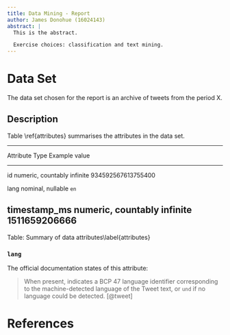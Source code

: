 ```yaml
---
title: Data Mining - Report
author: James Donohue (16024143)
abstract: |
  This is the abstract.

  Exercise choices: classification and text mining.
---
```


# Data Set

The data set chosen for the report is an archive of tweets from the period X.

## Description

Table \ref{attributes} summarises the attributes in the data set.

----------------------------------------------------------------------------------------------
Attribute        Type                         Example value
---------------  ---------------------------  -----------------
id               numeric, countably infinite  934592567613755400

lang             nominal, nullable            `en`

timestamp_ms     numeric, countably infinite  1511659206666
----------------------------------------------------------------------------------------------

Table: Summary of data attributes\label{attributes}

### `lang`

The official documentation states of this attribute:

> When present, indicates a BCP 47 language identifier corresponding to the machine-detected language of the Tweet text, or `und` if no language could be detected. [@tweet]


# References
